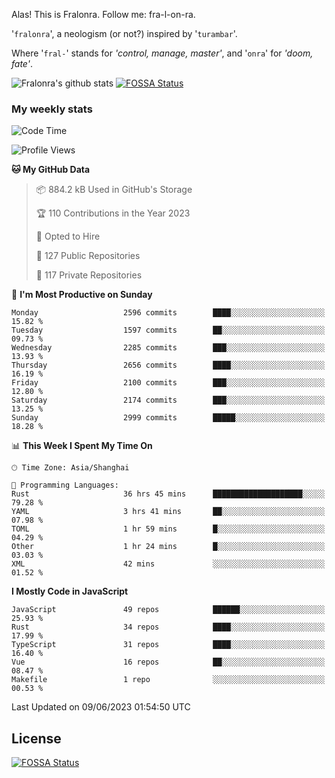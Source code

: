 Alas! This is Fralonra. Follow me: fra-l-on-ra.

'`fralonra`', a neologism (or not?) inspired by '`turambar`'.

Where '`fral-`' stands for *'control, manage, master'*, and '`onra`' for *'doom, fate'*.

![Fralonra's github stats](https://github-readme-stats.vercel.app/api?username=fralonra)
[![FOSSA Status](https://app.fossa.com/api/projects/git%2Bgithub.com%2Ffralonra%2Ffralonra.svg?type=shield)](https://app.fossa.com/projects/git%2Bgithub.com%2Ffralonra%2Ffralonra?ref=badge_shield)

### My weekly stats

<!--START_SECTION:waka-->
![Code Time](http://img.shields.io/badge/Code%20Time-3%2C518%20hrs%2052%20mins-blue)

![Profile Views](http://img.shields.io/badge/Profile%20Views-0-blue)

**🐱 My GitHub Data** 

> 📦 884.2 kB Used in GitHub's Storage 
 > 
> 🏆 110 Contributions in the Year 2023
 > 
> 💼 Opted to Hire
 > 
> 📜 127 Public Repositories 
 > 
> 🔑 117 Private Repositories 
 > 
📅 **I'm Most Productive on Sunday** 

```text
Monday                   2596 commits        ████░░░░░░░░░░░░░░░░░░░░░   15.82 % 
Tuesday                  1597 commits        ██░░░░░░░░░░░░░░░░░░░░░░░   09.73 % 
Wednesday                2285 commits        ███░░░░░░░░░░░░░░░░░░░░░░   13.93 % 
Thursday                 2656 commits        ████░░░░░░░░░░░░░░░░░░░░░   16.19 % 
Friday                   2100 commits        ███░░░░░░░░░░░░░░░░░░░░░░   12.80 % 
Saturday                 2174 commits        ███░░░░░░░░░░░░░░░░░░░░░░   13.25 % 
Sunday                   2999 commits        █████░░░░░░░░░░░░░░░░░░░░   18.28 % 
```


📊 **This Week I Spent My Time On** 

```text
🕑︎ Time Zone: Asia/Shanghai

💬 Programming Languages: 
Rust                     36 hrs 45 mins      ████████████████████░░░░░   79.28 % 
YAML                     3 hrs 41 mins       ██░░░░░░░░░░░░░░░░░░░░░░░   07.98 % 
TOML                     1 hr 59 mins        █░░░░░░░░░░░░░░░░░░░░░░░░   04.29 % 
Other                    1 hr 24 mins        █░░░░░░░░░░░░░░░░░░░░░░░░   03.03 % 
XML                      42 mins             ░░░░░░░░░░░░░░░░░░░░░░░░░   01.52 % 
```

**I Mostly Code in JavaScript** 

```text
JavaScript               49 repos            ██████░░░░░░░░░░░░░░░░░░░   25.93 % 
Rust                     34 repos            ████░░░░░░░░░░░░░░░░░░░░░   17.99 % 
TypeScript               31 repos            ████░░░░░░░░░░░░░░░░░░░░░   16.40 % 
Vue                      16 repos            ██░░░░░░░░░░░░░░░░░░░░░░░   08.47 % 
Makefile                 1 repo              ░░░░░░░░░░░░░░░░░░░░░░░░░   00.53 % 
```




 Last Updated on 09/06/2023 01:54:50 UTC
<!--END_SECTION:waka-->

## License
[![FOSSA Status](https://app.fossa.com/api/projects/git%2Bgithub.com%2Ffralonra%2Ffralonra.svg?type=large)](https://app.fossa.com/projects/git%2Bgithub.com%2Ffralonra%2Ffralonra?ref=badge_large)